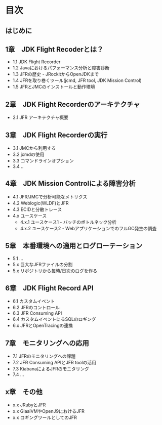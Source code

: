 # 目次

## はじめに

## 1章　JDK Flight Recoderとは？

- 1.1 JDK Flight Recorder
- 1.2 Javaにおけるパフォーマンス分析と障害診断
- 1.3 JFRの歴史 - JRockitからOpenJDKまで
- 1.4 JFRを取り巻くツール(jcmd, JFR tool, JDK Mission Control)
- 1.5 JFRとJMCのインストールと動作環境

## 2章　JDK Flight Recorderのアーキテクチャ

- 2.1 JFR アーキテクチャ概要

## 3章　JDK Flight Recorderの実行

- 3.1 JMCから利用する
- 3.2 jcmdの使用
- 3.3 コマンドラインオプション
- 3.4 ..

## 4章　JDK Mission Controlによる障害分析

- 4.1 JFR/JMCで分析可能なメトリクス
- 4.2 Weblogic(WLDF)とJFR
- 4.3 ECIDと分散トレース
- 4.x ユースケース
    - 4.x.1 ユースケース1 - バッチのボトルネック分析
    - 4.x.2 ユースケース2 - WebアプリケーションでのフルGC発生の調査

## 5章　本番環境への適用とログローテーション

- 5.1 ...
- 5.x 巨大なJFRファイルの分割
- 5.x リポジトリから毎時/日次のログを作る

## 6章　JDK Flight Record API

- 6.1 カスタムイベント
- 6.2 JFRのコントロール
- 6.3 JFR Consuming API
- 6.4 カスタムイベントにるSQLのロギング
- 6.x JFRとOpenTracingの連携

## 7章　モニタリングへの応用

- 7.1 JFRのモニタリングへの課題
- 7.2 JFR Consuming APIとJFR toolの活用
- 7.3 KiabanaによるJFRのモニタリング
- 7.4 ...

## x章　その他

- x.x JRubyとJFR
- x.x GlaalVMやOpenJ9におけるJFR
- x.x ロギングツールとしてのJFR
